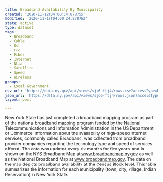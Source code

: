 ```yaml
---
title: Broadband Availability By Municipality
created: '2020-11-12T04:00:24.878755'
modified: '2020-11-12T04:00:24.878762'
state: active
type: dataset
tags:
  - Broadband
  - Cable
  - Dsl
  - Fcc
  - Fiber
  - Internet
  - Ntia
  - Satellite
  - Speed
  - Wireless
groups:
  - Local Government
csv_url: 'https://data.ny.gov/api/views/sjc6-ftj4/rows.csv?accessType=DOWNLOAD'
json_url: 'https://data.ny.gov/api/views/sjc6-ftj4/rows.json?accessType=DOWNLOAD'
layout: post

---
```

New York State has just completed a broadband mapping program as part of the national broadband mapping program funded by the National Telecommunications and Information Administration in the US Department of Commerce. Information about the availability of high-speed Internet services, commonly called Broadband, was collected from broadband provider companies regarding the technology type and speed of services offered. The data was updated every six months for five years, and is shown on the NYS Broadband Map at www.broadbandmap.ny.gov as well as the National Broadband Map at www.broadbandmap.gov. The data on the map depicts broadband availability at the Census Block level. This table summarizes the information for each municipality (town, city, village, Indian Reservation) in New York State.
